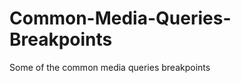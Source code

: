 Common-Media-Queries-Breakpoints
================================

Some of the common media queries breakpoints
